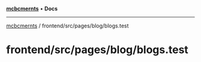 [**mcbcmernts**](../../../../../README.md) • **Docs**

---

[mcbcmernts](../../../../../modules.md) / frontend/src/pages/blog/blogs.test

# frontend/src/pages/blog/blogs.test
